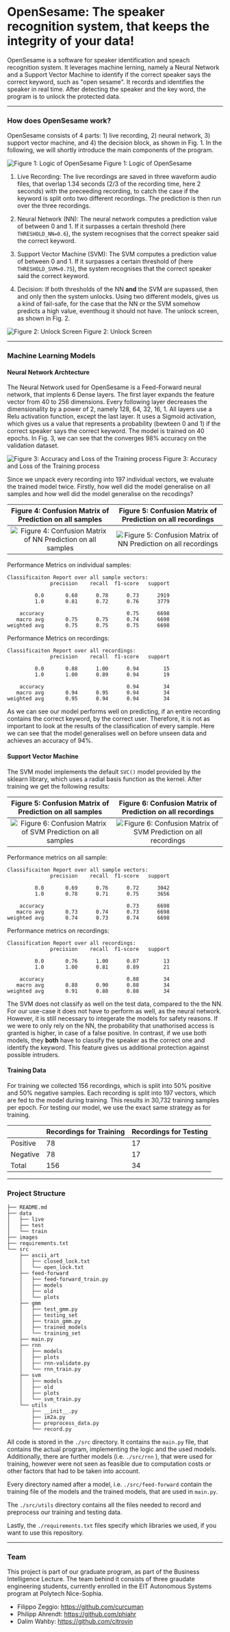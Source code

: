 # **OpenSesame: The speaker recognition system, that keeps the integrity of your data!**


OpenSesame is a software for speaker identification and speach recognition system. It leverages machine lerning, namely a Neural Network and a Support Vector Machine to identify if the correct speaker says the correct keyword, such as "open sesame". It records and identifies the speaker in real time. After detecting the speaker and the key word, the program is to unlock the protected data.

---

### **How does OpenSesame work?**
OpenSesame consists of 4 parts: 1) live recording, 2) neural network, 3) support vector machine, and 4) the decision block, as shown in Fig. 1. In the following, we will shortly introduce the main components of the program.

![](./images/logic.png "Figure 1: Logic of OpenSesame")
Figure 1: Logic of OpenSesame

1) Live Recording: The live recordings are saved in three waveform audio files, that overlap 1.34 seconds (2/3 of the recording time, here 2 seconds) with the preceeding recording, to catch the case if the keyword is split onto two different recordings. The prediction is then run over the three recordings.

2) Neural Network (NN): The neural network computes a prediction value of between 0 and 1. If it surpasses a certain threshold (here ```THRESHOLD_NN=0.6```), the system recognises that the correct speaker said the correct keyword.

3) Support Vector Machine (SVM): The SVM computes a prediction value of between 0 and 1. If it surpasses a certain threshold of (here ```THRESHOLD_SVM=0.75```), the system recognises that the correct speaker said the correct keyword.

4) Decision: If both thresholds of the NN **and** the SVM are supassed, then and only then the system unlocks. Using two different models, gives us a kind of fail-safe, for the case that the NN or the SVM somehow predicts a high value, eventhoug it should not have. The unlock screen, as shown in Fig. 2.

![](./images/OpenSesame.gif "Figure 2: Unlock Screen")
Figure 2: Unlock Screen

---

### **Machine Learning Models**

#### **Neural Network Archtecture**
The Neural Network used for OpenSesame is a Feed-Forward neural network, that implents 6 Dense layers. The first layer expands the feature vector from 40 to 256 dimensions. Every following layer decreases the dimensionality by a power of 2, namely 128, 64, 32, 16, 1. All layers use a Relu activation function, except the last layer. It uses a Sigmoid activation, which gives us a value that represents a probability (bewteen 0 and 1) if the correct speaker says the correct keyword. The model is trained on 40 epochs. In Fig. 3, we can see that the converges 98% accuracy on the validation dataset.

![](./src/feed-forward/plots/plots_dense-nn-sr48000-epochs40-v8.png "Figure 3: Accuracy and Loss of the Training process")
Figure 3: Accuracy and Loss of the Training process


Since we unpack every recording into 197 individual vectors, we evaluate the trained model twice. Firstly, how well did the model generalise on all samples and how well did the model generalise on the recodings?


Figure 4: Confusion Matrix of Prediction on all samples | Figure 5: Confusion Matrix of Prediction on all recordings
:-------------------------:|:-------------------------:
![](./src/feed-forward/plots/heatmap_samples_dense-nn-sr48000-epochs40-v9.png "Figure 4: Confusion Matrix of NN Prediction on all samples")  |  ![](./src/feed-forward/plots/heatmap_recordings_dense-nn-sr48000-epochs40-v9.png "Figure 5: Confusion Matrix of NN Prediction on all recordings")




Performance Metrics on individual samples:


```
Classificaiton Report over all sample vectors:
              precision    recall  f1-score   support

         0.0       0.68      0.78      0.73      2919
         1.0       0.81      0.72      0.76      3779

    accuracy                           0.75      6698
   macro avg       0.75      0.75      0.74      6698
weighted avg       0.75      0.75      0.75      6698
```


Performance Metrics on recordings:

```
Classificaiton Report over all recordings:
              precision    recall  f1-score   support

         0.0       0.88      1.00      0.94        15
         1.0       1.00      0.89      0.94        19

    accuracy                           0.94        34
   macro avg       0.94      0.95      0.94        34
weighted avg       0.95      0.94      0.94        34
```


As we can see our model performs well on predicting, if an entire recording contains the correct keyword, by the correct user. Therefore, it is not as important to look at the results of the classification of every sample. Here we can see that the model generalises well on before unseen data and achieves an accuracy of 94%. 



#### **Support Vector Machine**
The SVM model implements the default ```SVC()``` model provided by the sklearn library, which uses a radial basis function as the kernel. After training we get the following results:


Figure 5: Confusion Matrix of Prediction on all samples | Figure 6: Confusion Matrix of Prediction on all recordings
:-------------------------:|:-------------------------:
![](./src/svm/plots/heatmap_samples_svmV2.png "Figure 6: Confusion Matrix of SVM Prediction on all samples")  |  ![](./src/svm/plots/heatmap_svm_recordings_svmV2.png "Figure 6: Confusion Matrix of SVM Prediction on all recordings")




Performance metrics on all sample:
```
Classificaiton Report over all sample vectors:
              precision    recall  f1-score   support

         0.0       0.69      0.76      0.72      3042
         1.0       0.78      0.71      0.75      3656

    accuracy                           0.73      6698
   macro avg       0.73      0.74      0.73      6698
weighted avg       0.74      0.73      0.74      6698
```

Performance metrics on recordings:
```
Classification Report over all recordings:
              precision    recall  f1-score   support

         0.0       0.76      1.00      0.87        13
         1.0       1.00      0.81      0.89        21

    accuracy                           0.88        34
   macro avg       0.88      0.90      0.88        34
weighted avg       0.91      0.88      0.88        34
```

The SVM does not classify as well on the test data, compared to the the NN. For our use-case it does not have to perform as well, as the neural network. However, it is still necessary to integerate the models for safety reasons. If we were to only rely on the NN, the probability that unathorised access is granted is higher, in case of a false positive. In contrast, if we use both models, they **both** have to classify the speaker as the correct one and identify the keyword. This feature gives us additional protection against possible intruders.


#### **Training Data**
For training we collected 156 recordings, which is split into 50% positive and 50% negative samples. Each recording is split into 197 vectors, which are fed to the model during training. This results in 30,732 training samples per epoch. For testing our model, we use the exact same strategy as for training.


|   | Recordings for Training | Recordings for Testing |
| ------------- | ------------- | ------------- |
| Positive  | 78  | 17 |
| Negative  | 78  | 17 |
| Total  | 156  | 34 |

---

### **Project Structure**

```
├── README.md
├── data
│   ├── live
│   ├── test
│   └── train
├── images
├── requirements.txt
└── src
    ├── ascii_art
    │   ├── closed_lock.txt
    │   └── open_lock.txt
    ├── feed-forward
    │   ├── feed-forward_train.py
    │   ├── models
    │   ├── old
    │   └── plots
    ├── gmm
    │   ├── test_gmm.py
    │   ├── testing_set
    │   ├── train_gmm.py
    │   ├── trained_models
    │   └── training_set
    ├── main.py
    ├── rnn
    │   ├── models
    │   ├── plots
    │   ├── rnn-validate.py
    │   └── rnn_train.py
    ├── svm
    │   ├── models
    │   ├── old
    │   ├── plots
    │   └── svm_train.py
    └── utils
        ├── __init__.py
        ├── im2a.py
        ├── preprocess_data.py
        └── record.py
```

All code is stored in the ```./src``` directory. It contains the ```main.py``` file, that contains the actual program, implementing the logic and the used models. Additionally, there are further models (i.e. ```./src/rnn``` ), that were used for training, however were not seen as feasible due to computation costs or other factors that had to be taken into account.

Every directory named after a model, i.e. ```./src/feed-forward``` contain the training file of the models and the trained models, that are used in ```main.py```.

The ```./src/utils``` directory contains all the files needed to record and preprocess our training and testing data.

Lastly, the ```./requirements.txt``` files specify which libraries we used, if you want to use this repository.

---

### **Team**

This project is part of our graduate program, as part of the Business Intelligence Lecture. The team behind it consists of three graudate engineering students, currently enrolled in the EIT Autonomous Systems program at Polytech Nice-Sophia.

- Filippo Zeggio: https://github.com/curcuman
- Philipp Ahrendt: https://github.com/phiahr
- Dalim Wahby: https://github.com/citrovin